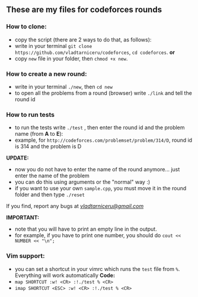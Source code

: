 ## These are my files for codeforces rounds ##
### How to clone: ###
- copy the script (there are 2 ways to do that, as follows):
- write in your terminal `git clone https://github.com/vladtarniceru/codeforces`, `cd codeforces`.
**or**
- copy `new` file in your folder, then `chmod +x new`.

### How to create a new round: ###
- write in your terminal `./new`, then `cd new`
- to open all the problems from a round (browser) write `./link` and tell the round id

### How to run tests ###

- to run the tests write `./test` , then enter the round id and the problem name (from **A** to **E**):
- example, for `http://codeforces.com/problemset/problem/314/D`, round id is 314 and the problem is D

**UPDATE:**
- now you do not have to enter the name of the round anymore... just enter the name of the problem
- you can do this using arguments or the "normal" way :)
- if you want to use your own `sample.cpp`, you must move it in the round folder and then type `./reset`

If you find, report any bugs at *vladtarniceru@gmail.com*

**IMPORTANT:**
- note that you will have to print an empty line in the output.
- for example, if you have to print one number, you should do `cout << NUMBER << "\n";`

### Vim support: ###
- you can set a shortcut in your vimrc which runs the `test` file from `%`. Everything will work automatically
**Code:**
- `map SHORTCUT :w! <CR> :!./test % <CR>`
- `imap SHORTCUT <ESC> :w! <CR> :!./test % <CR>`

